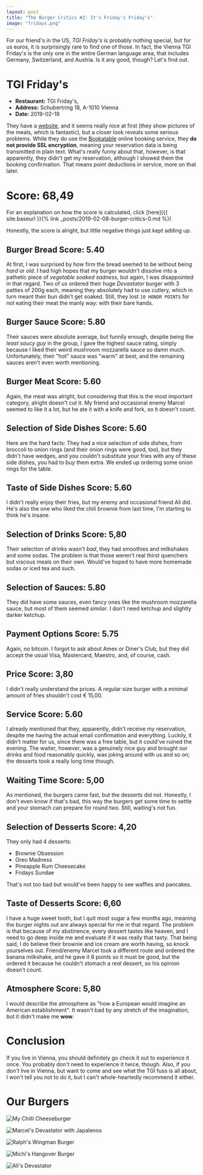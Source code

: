 ```yaml
---
layout: post
title: "The Burger Critics #2: It's Friday's Friday's"
image: "fridays.png"
---
```


For our friend's in the US, _TGI Friday's_ is probably nothing special, but for us euros, it is surprisingly rare to find one of those. In fact, the Vienna TGI Friday's is the only one in the entire German language area, that includes Germany, Switzerland, and Austria. Is it any good, though? Let's find out.

# TGI Friday's

 * **Restaurant:** TGI Friday's,
 * **Address:** Schubertring 18, A-1010 Vienna
 * **Date:** 2019-02-19

 They have a [website](http://tgifridays.at/), and it seems really nice at first (they show pictures of the meals, which is fantastic), but a closer look reveals some serious problems. While they do use the [Bookatable](https://www.bookatable.at/) online booking service, they **do not provide SSL encryption**, meaning your reservation data is being transmitted in plain text. What's really funny about that, however, is that apparently, they didn't get my reservation, although I showed them the booking confirmation. That means point deductions in service, more on that later.

# Score: 68,49

For an explanation on how the score is calculated, click [here]({{ site.baseurl }}{% link _posts/2019-02-08-burger-critics-0.md %})

Honestly, the score is alright, but little negative things just kept adding up.

## Burger Bread Score: 5.40

At first, I was surprised by how firm the bread seemed to be without being _hard_ or _old_. I had high hopes that my burger wouldn't dissolve into a pathetic piece of _vegetable soaked sadness_, but again, I was disappointed in that regard. Two of us ordered their huge _Devastator_ burger with 3 patties of 200g each, meaning they absolutely had to use cutlery, which in turn meant their bun didn't get soaked. Still, they lost `10 HONOR POINTS` for not eating their meat the manly way: with their bare hands.

## Burger Sauce Score: 5.80

Their sauces were absolute average, but funnily enough, despite being the _least saucy guy_ in the group, I gave the highest sauce rating, simply because I liked their weird mushroom mozzarella sauce so damn much. Unfortunately, their "hot" sauce was "warm" at best, and the remaining sauces aren't even worth mentioning.

## Burger Meat Score: 5.60

Again, the meat was alright, but considering that this is the most important category, alright doesn't cut it. My friend and occasional enemy Marcel seemed to like it a lot, but he ate it with a knife and fork, so it doesn't count.

## Selection of Side Dishes Score: 5.60

Here are the hard facts: They had a nice selection of side dishes, from broccoli to onion rings (and their onion rings were good, too), but they didn't have wedges, and you couldn't substitute your fries with any of these side dishes, you had to buy them extra. We ended up ordering some onion rings for the table.

## Taste of Side Dishes Score: 5.60

I didn't really enjoy their fries, but my enemy and occasional friend Ali did. He's also the one who liked the chili brownie from last time, I'm starting to think he's insane.

## Selection of Drinks Score: 5,80

Their selection of drinks wasn't _bad_, they had smoothies and milkshakes and some sodas. The problem is that those weren't real thirst quenchers but viscous meals on their own. Would've hoped to have more homemade sodas or iced tea and such.

## Selection of Sauces: 5.80

They did have some sauces, even fancy ones like the mushroom mozzarella sauce, but most of them seemed _similar_. I don't need ketchup and slightly darker ketchup.

## Payment Options Score: 5.75

Again, no bitcoin. I forgot to ask about Amex or Diner's Club, but they did accept the usual Visa, Mastercard, Maestro, and, of course, cash.

## Price Score: 3,80

I didn't really understand the prices. A regular size burger with a minimal amount of fries shouldn't cost € 15,00. 

## Service Score: 5.60

I already mentioned that they, apparently, didn't receive my reservation, despite me having the actual email confirmation and everything. Luckily, it didn't matter for us, since there was a free table, but it could've ruined the evening. The waiter, however, was a genuinely nice guy and brought our drinks and food reasonably quickly, was joking around with us and so on; the desserts took a really long time though.

## Waiting Time Score: 5,00

As mentioned, the burgers came fast, but the desserts did not. Honestly, I don't even know if that's bad, this way the burgers get some time to settle and your stomach can prepare for round two. Still, waiting's not fun.

## Selection of Desserts Score: 4,20

They only had 4 desserts:

* Brownie Obsession
* Oreo Madness
* Pineapple Rum Cheesecake
* Fridays Sundae

That's not too bad but would've been happy to see waffles and pancakes.

## Taste of Desserts Score: 6,60

I have a huge sweet tooth, but I quit most sugar a few months ago, meaning the burger nights out are always special for me in that regard. The problem is that because of my abstinence, every dessert tastes like heaven, and I need to go deep inside me and evaluate if it was really that tasty. That being said, I do believe their brownie and ice cream are worth having, so knock yourselves out. Friend/enemy Marcel took a different route and ordered the banana milkshake, and he gave it 8 points so it must be good, but the ordered it because he couldn't stomach a _real_ dessert, so his opinion doesn't count.

## Atmosphere Score: 5,80

I would describe the atmosphere as "how a European would imagine an American establishment". It wasn't bad by any stretch of the imagination, but it didn't make me **wow**.

# Conclusion

If you live in Vienna, you should definitely go check it out to experience it once. You probably don't need to experience it twice, though. Also, if you _don't_ live in Vienna, but want to come and see what the TGI fuss is all about, I won't tell you not to do it, but I can't whole-heartedly recommend it either.

# Our Burgers

![My Chilli Cheeseburger](/images/tgi-stefan.jpg)

![Marcel's Devastator with Japalenos](/images/tgi-marcel.jpg)

![Ralph's Wingman Burger](/images/tgi-ralph.jpg)

![Michi's Hangover Burger](/images/tgi-michi.jpg)

![Ali's Devastator](/images/tgi-ali.jpg)